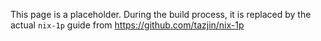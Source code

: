 This page is a placeholder. During the build process, it is replaced by the
actual `nix-1p` guide from https://github.com/tazjin/nix-1p
